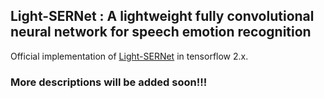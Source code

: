 ## Light-SERNet : A lightweight fully convolutional neural network for speech emotion recognition 
Official implementation of <a href="https://arxiv.org/abs/2110.03435">Light-SERNet</a> 
in tensorflow 2.x. 


### More descriptions will be added soon!!!